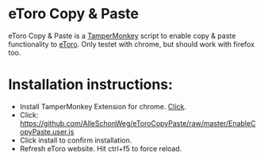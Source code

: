 # eToro Copy & Paste

eToro Copy & Paste is a [TamperMonkey][tm] script to enable copy & paste functionality to [eToro][etoro]. Only testet with chrome, but should work with firefox too.


# Installation instructions:

  - Install TamperMonkey Extension for chrome. [Click][tm chrome].
  - Click: https://github.com/AlleSchonWeg/eToroCopyPaste/raw/master/EnableCopyPaste.user.js
  - Click install to confirm installation.
  - Refresh eToro website. Hit ctrl+f5 to force reload.


   [etoro]: <https://www.etoro.com/>
   [tm]: <https://tampermonkey.net/>
   [tm chrome]: <https://chrome.google.com/webstore/detail/tampermonkey/dhdgffkkebhmkfjojejmpbldmpobfkfo?hl=de>
